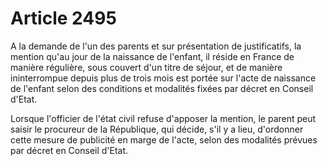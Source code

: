 # Article 2495

A la demande de l'un des parents et sur présentation de justificatifs, la mention qu'au jour de la naissance de l'enfant, il réside en France de manière régulière, sous couvert d'un titre de séjour, et de manière ininterrompue depuis plus de trois mois est portée sur l'acte de naissance de l'enfant selon des conditions et modalités fixées par décret en Conseil d'Etat.

Lorsque l'officier de l'état civil refuse d'apposer la mention, le parent peut saisir le procureur de la République, qui décide, s'il y a lieu, d'ordonner cette mesure de publicité en marge de l'acte, selon des modalités prévues par décret en Conseil d'Etat.
